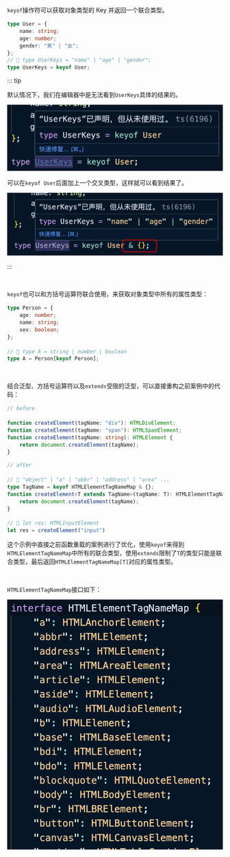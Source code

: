 `keyof`操作符可以获取对象类型的 Key 并返回一个联合类型。

```typescript
type User = {
    name: string;
    age: number;
    gender: "男" | "女";
};
// 🤔 type UserKeys = "name" | "age" | "gender";
type UserKeys = keyof User;
```


::: tip

默认情况下，我们在编辑器中是无法看到`UserKeys`具体的结果的。

![](imgs/1734593697723-5c11f71a-aa8f-415f-bc1f-0fafbea602d7.png)

可以在`keyof User`后面加上一个交叉类型，这样就可以看到结果了。

![](imgs/1734593758148-c8a9eb81-a3a1-4800-8235-70c6d54576d6.png)

:::

<br/>

`keyof`也可以和方括号运算符联合使用，来获取对象类型中所有的属性类型：

```typescript
type Person = {
    age: number;
    name: string;
    sex: boolean;
};

// 🤔 type A = string | number | boolean
type A = Person[keyof Person];
```

<br/>

结合泛型、方括号运算符以及`extends`受限的泛型，可以直接重构之前案例中的代码：

```typescript
// before

function createElement(tagName: "div"): HTMLDivElement;
function createElement(tagName: "span"): HTMLSpanElement;
function createElement(tagName: string): HTMLElement {
    return document.createElement(tagName);
}
```

```typescript
// after

// 🤔 "object" | "a" | "abbr" | "address" | "area" ...
type TagName = keyof HTMLElementTagNameMap & {};
function createElement<T extends TagName>(tagName: T): HTMLElementTagNameMap[T] {
    return document.createElement(tagName);
}

// 🤔 let res: HTMLInputElement
let res = createElement("input")
```

这个示例中直接之前函数重载的案例进行了优化，使用`keyof`来得到`HTMLElementTagNameMap`中所有的联合类型，使用`extends`限制了`T`的类型只能是联合类型，最后返回`HTMLElementTagNameMap[T]`对应的属性类型。

<br/>

`HTMLElementTagNameMap`接口如下：

![](imgs/1734594471375-7f3291ba-11e5-4fa0-8143-dcbc2d19fae0.png)

